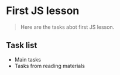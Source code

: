 # First JS lesson
> Here are the tasks abot first JS lesson.

## Task list

- Main tasks
- Tasks from reading materials